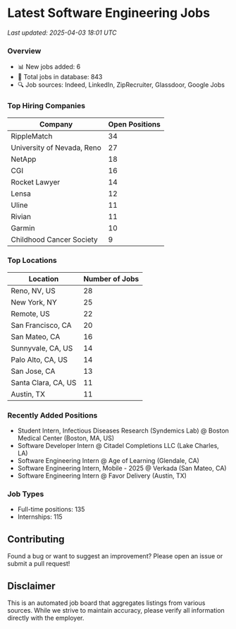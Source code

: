 # Latest Software Engineering Jobs
*Last updated: 2025-04-03 18:01 UTC*

### Overview
- 📊 New jobs added: 6
- 💼 Total jobs in database: 843
- 🔍 Job sources: Indeed, LinkedIn, ZipRecruiter, Glassdoor, Google Jobs

### Top Hiring Companies
| Company | Open Positions |
|---------|---------------|
| RippleMatch | 34 |
| University of Nevada, Reno | 27 |
| NetApp | 18 |
| CGI | 16 |
| Rocket Lawyer | 14 |
| Lensa | 12 |
| Uline | 11 |
| Rivian | 11 |
| Garmin | 10 |
| Childhood Cancer Society | 9 |

### Top Locations
| Location | Number of Jobs |
|----------|---------------|
| Reno, NV, US | 28 |
| New York, NY | 25 |
| Remote, US | 22 |
| San Francisco, CA | 20 |
| San Mateo, CA | 16 |
| Sunnyvale, CA, US | 14 |
| Palo Alto, CA, US | 14 |
| San Jose, CA | 13 |
| Santa Clara, CA, US | 11 |
| Austin, TX | 11 |

### Recently Added Positions
- Student Intern, Infectious Diseases Research (Syndemics Lab) @ Boston Medical Center (Boston, MA, US)
- Software Developer Intern @ Citadel Completions LLC (Lake Charles, LA)
- Software Engineering Intern @ Age of Learning (Glendale, CA)
- Software Engineering Intern, Mobile - 2025 @ Verkada (San Mateo, CA)
- Software Engineering Intern @ Favor Delivery (Austin, TX)

### Job Types
- Full-time positions: 135
- Internships: 115

## Contributing
Found a bug or want to suggest an improvement? Please open an issue or submit a pull request!

## Disclaimer
This is an automated job board that aggregates listings from various sources. While we strive to maintain accuracy, 
please verify all information directly with the employer.
